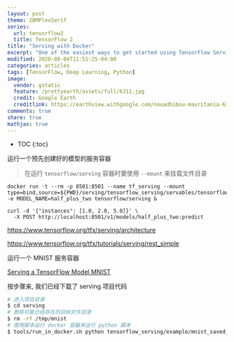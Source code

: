```yaml
---
layout: post
theme: IBMPlexSerif
series: 
  url: tensorflow2
  title: TensorFlow 2
title: "Serving with Docker"
excerpt: "One of the easiest ways to get started using TensorFlow Serving is with Docker."
modified: 2020-08-04T11:51:25-04:00
categories: articles
tags: [TensorFlow, Deep Learning, Python]
image:
  vendor: gstatic
  feature: /prettyearth/assets/full/6311.jpg
  credit: Google Earth
  creditlink: https://earthview.withgoogle.com/nouadhibou-mauritania-6311
comments: true
share: true
mathjax: true
---
```


* TOC
{:toc}

运行一个预先创建好的模型的服务容器

> 在运行 `tensorflow/serving` 容器时要使用 `--mount` 来挂载文件目录

```
docker run -t --rm -p 8501:8501 --name tf_serving --mount type=bind,source=${PWD}/serving/tensorflow_serving/servables/tensorflow/testdata/saved_model_half_plus_two_cpu,target=/models/half_plus_two -e MODEL_NAME=half_plus_two tensorflow/serving &
```

```
curl -d '{"instances": [1.0, 2.0, 5.0]}' \
  -X POST http://localhost:8501/v1/models/half_plus_two:predict
```

https://www.tensorflow.org/tfx/serving/architecture

https://www.tensorflow.org/tfx/tutorials/serving/rest_simple

运行一个 MNIST 服务容器

[Serving a TensorFlow Model MNIST](https://www.tensorflow.org/tfx/serving/serving_basic)

按步骤来, 我们已经下载了 serving 项目代码

```sh
# 进入项目目录
$ cd serving
# 删除可能已经存在的目标文件目录
$ rm -rf /tmp/mnist
# 使用脚本运行 docker 容器来运行 python 脚本
$ tools/run_in_docker.sh python tensorflow_serving/example/mnist_saved_model.py /tmp/mnist
```